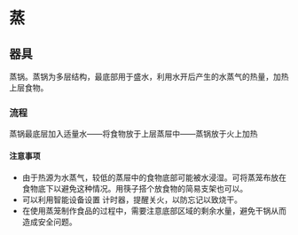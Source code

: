 # 蒸

## 器具

蒸锅。蒸锅为多层结构，最底部用于盛水，利用水开后产生的水蒸气的热量，加热上层食物。

### 流程

蒸锅最底层加入适量水——将食物放于上层蒸屉中——蒸锅放于火上加热

#### 注意事项

* 由于热源为水蒸气，较低的蒸屉中的食物底部可能被水浸湿。可将蒸笼布放在食物底下以避免这种情况。用筷子搭个放食物的简易支架也可以。
* 可以利用智能设备设置 计时器，提醒关火，以防忘记以致烧干。
* 在使用蒸笼制作食品的过程中，需要注意底部区域的剩余水量，避免干锅从而造成安全问题。
